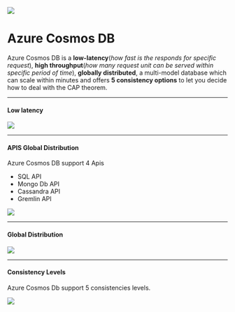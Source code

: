![](https://i1.wp.com/whyazure.in/wp-content/uploads/2017/09/COSMOSDB.png?fit=225%2C225&ssl=1)

Azure Cosmos DB
==============


Azure Cosmos DB is a **low-latency**(*how fast is the responds for specific request*), **high throughput**(*how many request unit can be served within specific period of time*), **globally distributed**, a multi-model database which can scale within minutes and offers **5 consistency options** to let you decide how to deal with the CAP theorem.


------------

#### Low latency
![](https://i2.wp.com/blog.thingx.cloud/wp-content/uploads/2018/10/image-31.png)

------------

#### APIS Global Distribution
Azure Cosmos DB support 4 Apis
- SQL API
- Mongo Db API
- Cassandra API
- Gremlin API

![](https://docs.microsoft.com/en-us/azure/cosmos-db/media/introduction/azure-cosmos-db.png)


------------



#### Global Distribution

![](https://i1.wp.com/blog.thingx.cloud/wp-content/uploads/2018/10/image-30.png)


------------



#### Consistency Levels
Azure Cosmos Db support 5 consistencies levels.

![](https://i0.wp.com/blog.nitrix-reloaded.com/wp-content/uploads/2018/10/image-13.png)





